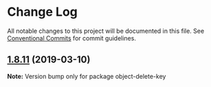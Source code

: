 # Change Log

All notable changes to this project will be documented in this file.
See [Conventional Commits](https://conventionalcommits.org) for commit guidelines.

## [1.8.11](https://gitlab.com/codsen/codsen/compare/object-delete-key@1.8.10...object-delete-key@1.8.11) (2019-03-10)

**Note:** Version bump only for package object-delete-key
